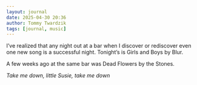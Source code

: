 ```yaml
---
layout: journal
date: 2025-04-30 20:36
author: Tommy Twardzik
tags: [journal, music]
---
```


I’ve realized that any night out at a bar when I discover or rediscover even one new song is a successful night. Tonight’s is Girls and Boys by Blur.

A few weeks ago at the same bar was Dead Flowers by the Stones.

<!-- Note to self and the other nerds reading the HTML: the bar was Swift Hibernian Lounge on E 4th St Manhattan -->

_Take me down, little Susie, take me down_